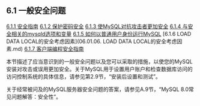 ## 6.1 一般安全问题

[6.1.1 安全指南](06.01.01.安全指南.md)
[6.1.2 保护密码安全](06.01.02.保护密码安全/06.01.02.00.保护密码安全.md)
[6.1.3 使MySQL对抗攻击者更加安全](06.01.03.使MySQL对抗攻击者更加安全.md)
[6.1.4 与安全相关的mysqld选项和变量](06.01.04.与安全相关的mysqld选项和变量.md)
[6.1.5 如何以普通用户身份运行MySQL](06.01.05.如何以普通用户身份运行MySQL.md)
[6.1.6 LOAD DATA LOCAL的安全考虑因素](06.01.06. LOAD DATA LOCAL的安全考虑因素.md)
[6.1.7 客户端编程安全指南](06.01.07.客户端编程安全指南.md)

本节描述了应当意识到的一般安全问题以及您可以采取的措施，以使您的MySQL安装对攻击或误用更加安全。关于MySQL用于设置用户账户和检查数据库访问的访问控制系统的具体信息，请参见第2.9节，“安装后设置和测试”。

关于经常被问及的MySQL服务器安全问题的答案，请参见A.9节，“MySQL 8.0常见问题解答：安全性”。